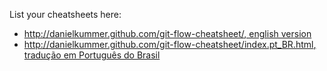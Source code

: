 List your cheatsheets here:

*  [http://danielkummer.github.com/git-flow-cheatsheet/, english version](http://danielkummer.github.com/git-flow-cheatsheet/)
*  [http://danielkummer.github.com/git-flow-cheatsheet/index.pt_BR.html, tradução em Português do Brasil](http://danielkummer.github.com/git-flow-cheatsheet/index.pt_BR.html)
